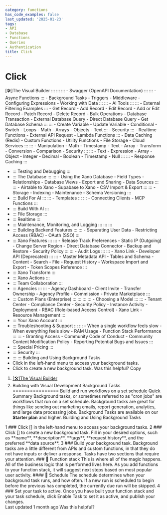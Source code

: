```yaml
---
category: functions
has_code_examples: false
last_updated: '2025-01-23'
tags:
- API
- Database
- Functions
- Queries
- Authentication
title: Click
---
```


# Click

[🛠️]The Visual Builder
    :::
        ::: 
            ::: 
            -   Swagger (OpenAPI
                Documentation)
            :::
            ::: 
            -   Async
                Functions
            :::
        -   Background Tasks
        -   Triggers
        -   Middleware
        -   Configuring
            Expressions
        -   Working with Data
        :::
        ::: 
        -   AI Tools
            ::: 
                ::: 
                -   External Filtering
                    Examples
                :::
            -   Get
                Record
            -   Add
                Record
            -   Edit
                Record
            -   Add or Edit
                Record
            -   Patch
                Record
            -   Delete
                Record
            -   Bulk
                Operations
            -   Database
                Transaction
            -   External Database
                Query
            -   Direct Database
                Query
            -   Get Database
                Schema
            :::
            ::: 
            -   Create
                Variable
            -   Update
                Variable
            -   Conditional
            -   Switch
            -   Loops
            -   Math
            -   Arrays
            -   Objects
            -   Text
            :::
        -   Security
            ::: 
            -   Realtime
                Functions
            -   External API
                Request
            -   Lambda
                Functions
            :::
        -   Data Caching
            (Redis)
        -   Custom
            Functions
        -   Utility
            Functions
        -   File
            Storage
        -   Cloud
            Services
        :::
        ::: 
        -   Manipulation
        -   Math
        -   Timestamp
        -   Text
        -   Array
        -   Transform
        -   Conversion
        -   Comparison
        -   Security
        :::
        ::: 
        -   Text
        -   Expression
        -   Array
        -   Object
        -   Integer
        -   Decimal
        -   Boolean
        -   Timestamp
        -   Null
        :::
        ::: 
        -   Response
            Caching
        :::
-   ::: 
    Testing and Debugging
    :::
-   ::: 
    The Database
    :::
        ::: 
        -   Using the Xano
            Database
        -   Field
            Types
        -   Relationships
        -   Database
            Views
        -   Export and
            Sharing
        -   Data
            Sources
        :::
        ::: 
        -   Airtable to
            Xano
        -   Supabase to
            Xano
        -   CSV Import &
            Export
        :::
        ::: 
        -   Storage
        -   Indexing
        -   Maintenance
        -   Schema
            Versioning
        :::
-   ::: 
    Build For AI
    :::
        ::: 
        -   Templates
        :::
        ::: 
        -   Connecting
            Clients
        -   MCP
            Functions
        :::
-   ::: 
    Build With AI
    :::
-   ::: 
    File Storage
    :::
-   ::: 
    Realtime
    :::
-   ::: 
    Maintenance, Monitoring, and Logging
    :::
        ::: 
        :::
-   ::: 
    Building Backend Features
    :::
        ::: 
        -   Separating User
            Data
        -   Restricting Access
            (RBAC)
        -   OAuth
            (SSO)
        :::
-   ::: 
    Xano Features
    :::
        ::: 
        -   Release Track
            Preferences
        -   Static IP
            (Outgoing)
        -   Change Server
            Region
        -   Direct Database
            Connector
        -   Backup and
            Restore
        -   Security
            Policy
        :::
        ::: 
        -   Audit
            Logs
        :::
        ::: 
        -   Xano
            Link
        -   Developer API
            (Deprecated)
        :::
        ::: 
        -   Master Metadata
            API
        -   Tables and
            Schema
        -   Content
        -   Search
        -   File
        -   Request
            History
        -   Workspace Import and
            Export
        -   Token Scopes
            Reference
        :::
-   ::: 
    Xano Transform
    :::
-   ::: 
    Xano Actions
    :::
-   ::: 
    Team Collaboration
    :::
-   ::: 
    Agencies
    :::
        ::: 
        -   Agency
            Dashboard
        -   Client
            Invite
        -   Transfer
            Ownership
        -   Agency
            Profile
        -   Commission
        -   Private
            Marketplace
        :::
-   ::: 
    Custom Plans (Enterprise)
    :::
        ::: 
            ::: 
                ::: 
                -   Choosing a
                    Model
                :::
            :::
        -   Tenant
            Center
        -   Compliance
            Center
        -   Security
            Policy
        -   Instance
            Activity
        -   Deployment
        -   RBAC (Role-based Access
            Control)
        -   Xano
            Link
        -   Resource
            Management
        :::
-   ::: 
    Your Xano Account
    :::
-   ::: 
    Troubleshooting & Support
    :::
        ::: 
        -   When a single workflow feels
            slow
        -   When everything feels
            slow
        -   RAM
            Usage
        -   Function Stack
            Performance
        :::
        ::: 
        -   Granting
            Access
        -   Community Code of
            Conduct
        -   Community Content Modification
            Policy
        -   Reporting Potential Bugs and
            Issues
        :::
-   ::: 
    Special Pricing
    :::
-   ::: 
    Security
    :::
-   ::: 
    :::
    Building and Using Background
    Tasks
-   Click in the left-hand menu to access your background
    tasks.
-   Click to create a new background
    task.
Was this helpful?
Copy
1.  [[🛠️]The Visual
    Builder](../building-with-visual-development.html)
2.  Building with Visual Development
Background Tasks 
================
Build and run workflows on a set schedule
Quick Summary
Background tasks, or sometimes referred to as \"cron jobs\" are
workflows that run on a set schedule. Background tasks are great for
things like sending out marketing emails, report generation, analytics,
and large data processing jobs.
Background Tasks are available on our **Starter plan** and higher.
Building and Using Background Tasks
<div>
1
###  
Click
[] in the left-hand menu to access your
background tasks.
2
###  
Click
[] to create a new background task.
Fill in your desired options, such as **name**, **description**,
**tags**, **request
history**, and the preferred **data
source**.
3
###  
Build your background task.
Background tasks are a little different from APIs and custom functions,
in that they do not have inputs or deliver a response. Tasks have two
sections that require your attention.
###  
🔄 Function stack
This is where all of the magic happens. All of the business logic that
is performed lives here.
As you add functions to your function stack, it will suggest next steps
based on most popular user activity.
####  
📅 Schedule
The schedule determines when your background task runs, and how often.
If a new run is scheduled to begin before the previous has completed,
the currently due run will be skipped.
4
###  
Set your task to active.
Once you have built your function stack and your task schedule, click
Enable Task to set it as active, and publish your changes.
</div>
Last updated 1 month ago
Was this helpful?